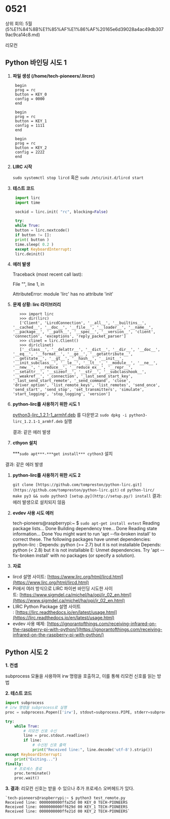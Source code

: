 # 0521

상위 회의: 5월 (5%E1%84%8B%E1%85%AF%E1%86%AF%20165e6d39028a4ac49db3079ac9ca14c8.md)

리모컨

## Python 바인딩 시도 1

1. **파일 생성 (/home/tech-pioneers/.lircrc)**
    
    ```
     begin
     prog = rc
     button = KEY_0
     config = 0000
     end
    
     begin
     prog = rc
     button = KEY_1
     config = 1111
     end
    
     begin
     prog = rc
     button = KEY_2
     config = 2222
     end
    
    ```
    
2. **LIRC 시작**
    
    `sudo systemctl stop lircd` 혹은 `sudo /etc/init.d/lircd start`
    
3. **테스트 코드**
    
    ```python
     import lirc
     import time
    
     sockid = lirc.init( "rc", blocking=False)
    
     try:
     while True:
     button = lirc.nextcode()
     if button != []:
     print( button )
     time.sleep( 0.2 )
     except KeyboardInterrupt:
     lirc.deinit()
    
    ```
    
4. **에러 발생**
    
    Traceback (most recent call last):
    
    File "", line 1, in
    
    AttributeError: module 'lirc' has no attribute 'init'
    
5. **문제 상황: lirc 라이브러리**
    
    ```
       >>> import lirc
       >>> dir(lirc)
       ['Client', 'LircdConnection', '__all__', '__builtins__', '__cached__', '__doc__', '__file__', '__loader__', '__name__', '__package__', '__path__', '__spec__', '__version__', 'client', 'connection', 'exceptions', 'reply_packet_parser']
       >>> clinet = lirc.Client()
       >>> dir(clinet)
       ['__class__', '__delattr__', '__dict__', '__dir__', '__doc__', '__eq__', '__format__', '__ge__', '__getattribute__', '__getstate__', '__gt__', '__hash__', '__init__', '__init_subclass__', '__le__', '__lt__', '__module__', '__ne__', '__new__', '__reduce__', '__reduce_ex__', '__repr__', '__setattr__', '__sizeof__', '__str__', '__subclasshook__', '__weakref__', '_connection', '_last_send_start_key', '_last_send_start_remote', '_send_command', 'close', 'driver_option', 'list_remote_keys', 'list_remotes', 'send_once', 'send_start', 'send_stop', 'set_transmitters', 'simulate', 'start_logging', 'stop_logging', 'version']
    
    ```
    
6. **python-lirc를 사용하기 위한 시도 1**
    
    [python3-lirc_1.2.1-1_armhf.deb](https://github.com/tompreston/python-lirc/releases/download/v1.2.1/python3-lirc_1.2.1-1_armhf.deb) 를 다운받고 `sudo dpkg -i python3-lirc_1.2.1-1_armhf.deb` 실행
    
    결과: 같은 에러 발생
    
7. **cthyon 설치**

     ***`sudo apt***-***get install*** cython3` 설치

결과: 같은 에러 발생

1. **python-lirc를 사용하기 위한 시도 2**
    
    `git clone [https://github.com/tompreston/python-lirc.git](https://github.com/tompreston/python-lirc.git)`
    `cd python-lirc/`
    `make py3 && sudo python3 [setup.py](http://setup.py/) install`
    결과: 에러 발생으로 설치되지 않음
    
2. **evdev 사용 시도 에러**
    
    tech-pioneers@raspberrypi:~ $ `sudo apt-get install evtest`
    Reading package lists... Done
    Building dependency tree... Done
    Reading state information... Done
    You might want to run 'apt --fix-broken install' to correct these.
    The following packages have unmet dependencies:
    python-lirc : Depends: python (>= 2.7) but it is not installable
    Depends: python (< 2.8) but it is not installable
    E: Unmet dependencies. Try 'apt --fix-broken install' with no packages (or specify a solution).
    

1. **자료**
- lircd 설명 사이트: [https://www.lirc.org/html/lircd.html](https://www.lirc.org/html/lircd.html)
- Pi에서 여러 방식으로 LIRC 파이썬 바인딩 시도한 사이트: [https://www.sigmdel.ca/michel/ha/opi/ir_02_en.html](https://www.sigmdel.ca/michel/ha/opi/ir_02_en.html)
- LIRC Python Package 설명 사이트 : [https://lirc.readthedocs.io/en/latest/usage.html](https://lirc.readthedocs.io/en/latest/usage.html)
- evdev 사용 예제: [https://ignorantofthings.com/receiving-infrared-on-the-raspberry-pi-with-python/](https://ignorantofthings.com/receiving-infrared-on-the-raspberry-pi-with-python/)

## Python 시도 2

**1. 컨셉**

subprocess 모듈을 사용하여 irw 명령을 호출하고, 이를 통해 리모컨 신호를 읽는 방법

**2. 테스트 코드**

```python
import subprocess
# irw 명령을 subprocess로 실행
proc = subprocess.Popen(['irw'], stdout=subprocess.PIPE, stderr=subprocess.PIPE)

try:
    while True:
        # 리모컨 신호 수신
        line = proc.stdout.readline()
        if line:
            # 수신된 신호 출력
            print("Received line:", line.decode('utf-8').strip())
except KeyboardInterrupt:
    print("Exiting...")
finally:
    # 프로세스 종료
    proc.terminate()
    proc.wait()

```

**3. 결과**: 리모컨 신호는 받을 수 있으나 추가 프로세스 오버헤드가 있다.

    `tech-pioneers@raspberrypi:~ $ python3 test_remote.py
    Received line: 0000000000ffa25d 00 KEY_0 TECH-PIONEERS
    Received line: 0000000000ff629d 00 KEY_1 TECH-PIONEERS
    Received line: 0000000000ffe21d 00 KEY_2 TECH-PIONEERS`